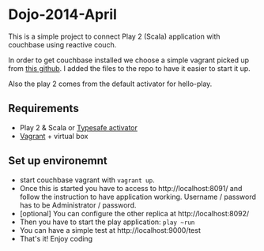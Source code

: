 Dojo-2014-April
===============

This is a simple project to connect Play 2 (Scala) application with couchbase using reactive couch.

In order to get couchbase installed we choose a simple vagrant picked up from [this github](https://github.com/abtris/vagrant-couchbase.git). I added the files to the repo to have it easier to start it up.

Also the play 2 comes from the default activator for hello-play. 

Requirements
------------

* Play 2 & Scala or [Typesafe activator](http://www.vagrantup.com/)
* [Vagrant](http://www.vagrantup.com/) + virtual box


Set up environemnt
------------------

* start couchbase vagrant with `vagrant up`. 
 * Once this is started you have to access to http://localhost:8091/ and follow the instruction to have application working. Username / password has to be Administrator / password.
 * [optional] You can configure the other replica at http://localhost:8092/ 
* Then you have to start the play application: `play ~run`
 * You can have a simple test at http://localhost:9000/test
* That's it! Enjoy coding


